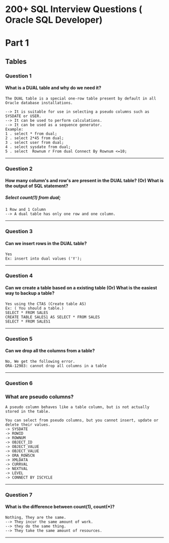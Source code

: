 # 200+ SQL Interview Questions ( Oracle SQL Developer)
# Part 1
## Tables
### Question 1 
#### What is a DUAL table and why do we need it?
    The DUAL table is a special one-row table present by default in all Oracle database installations.
    
    --> It is suitable for use in selecting a pseudo columns such as SYSDATE or USER.
    --> It can be used to perform calculations.
    --> It can be used as a sequence generator.
    Example:
    1 . select * from dual; 
    2 . select 2*45 from dual;
    3 . select user from dual;
    4 . select sysdate from dual;
    5 . select  Rownum r From dual Connect By Rownum <=10;
---

### Question 2 
#### How many column's and row's are present in the DUAL table? (Or) What is the output of SQL statement?
##### Select count(1) from dual;
    1 Row and 1 Column
    --> A dual table has only one row and one column.
---

### Question 3 
#### Can we insert rows in the DUAL table?
    Yes
    Ex: insert into dual values ('Y');
---

### Question 4 
#### Can we create a table based on a existing table (Or) What is the easiest way to backup a table?
    Yes using the CTAS (Create table AS)
    Ex: ( You should a table.)
    SELECT * FROM SALES
    CREATE TABLE SALES1 AS SELECT * FROM SALES
    SELECT * FROM SALES1 
---

### Question 5
#### Can we drop all the columns from a table?
    No, We get the following error.
    ORA-12983: cannot drop all columns in a table
---

### Question 6
### What are pseudo columns?
    A pseudo column behaves like a table column, but is not actually stored in the table.
    
    You can select from pseudo columns, but you cannot insert, update or delete their values.
    -> SYSDATE
    -> ROWID
    -> ROWNUM
    -> OBJECT_ID
    -> OBJECT_VALUE
    -> OBJECT_VALUE
    -> ORA_ROWSCN
    -> XMLDATA
    -> CURRVAL
    -> NEXTVAL
    -> LEVEL
    -> CONNECT BY ISCYCLE
---

### Question 7
#### What is the difference between count(1), count(*)?
    Nothing, They are the same.
    --> They incur the same amount of work.
    --> they do the same thing.
    --> They take the same amount of resources.
---

